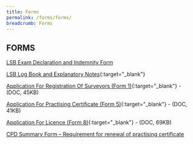 ```yaml
---
title: Forms
permalink: /forms/forms/
breadcrumb: Forms
---
```

## FORMS

[LSB Exam Declaration and Indemnity Form](/files/lsb_exam_declaration_indemnity_form_2023.pdf)

[LSB Log Book and Explanatory Notes](/files/LSBLogBookandExplanatoryNotes-v1.3.docx){:target="_blank"}

[Application For Registration Of Surveyors (Form 1)](/files/linkclick0317.doc){:target="_blank"} - (DOC, 45KB)

[Application For Practising Certificate (Form 5)](/files/linkclickbc26.doc){:target="_blank"} - (DOC, 41KB)

[Application For Licence (Form 8)](/files/linkclick32a1.doc){:target="_blank"} - (DOC, 69KB)

[CPD Summary Form – Requirement for renewal of practising certificate](/files/CPD_Summary_Form_Apr2022_Final_Published.pdf)
